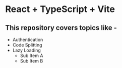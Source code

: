 # React + TypeScript + Vite


## This repository covers topics like -
* Authentication
* Code Splitting
* Lazy Loading
  * Sub Item A
  * Sub Item B

